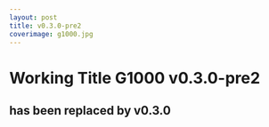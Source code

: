 ```yaml
---
layout: post
title: v0.3.0-pre2
coverimage: g1000.jpg
---
```

# Working Title G1000 v0.3.0-pre2
## has been replaced by v0.3.0